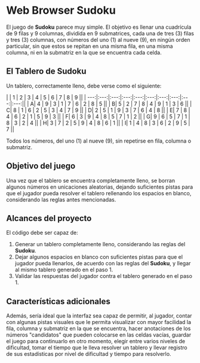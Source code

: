 # Web Browser Sudoku

El juego de **Sudoku** parece muy simple. El objetivo es llenar una cuadrícula de 9
filas y 9 columnas, dividida en 9 submatrices, cada una de tres (3) filas y tres
(3) columnas, con números del uno (1) al nueve (9), en ningún orden particular, sin
que estos se repitan en una misma fila, en una misma columna, ni en la submatriz en
la que se encuentra cada celda.

## El Tablero de Sudoku

Un tablero, correctamente lleno, debe verse como el siguiente:

|     |  1  |  2  |  3  |  4  |  5  |  6  |  7  |  8  |  9  ||
| ---:|:---:|:---:|:---:|:---:|:---:|:---:|:---:|:---:|:---:||
|    A|  4  |  9  |  3  |  1  |  7  |  6  |  2  |  8  |  5  ||
|    B|  5  |  2  |  7  |  8  |  4  |  9  |  1  |  3  |  6  ||
|    C|  8  |  1  |  6  |  2  |  5  |  3  |  4  |  7  |  9  ||
|    D|  2  |  5  |  1  |  9  |  3  |  7  |  6  |  4  |  8  ||
|    E|  7  |  8  |  4  |  6  |  2  |  1  |  5  |  9  |  3  ||
|    F|  6  |  3  |  9  |  4  |  8  |  5  |  7  |  1  |  2  ||
|    G|  9  |  6  |  5  |  7  |  1  |  8  |  3  |  2  |  4  ||
|    H|  3  |  7  |  2  |  5  |  9  |  4  |  8  |  6  |  1  ||
|    I|  1  |  4  |  8  |  3  |  6  |  2  |  9  |  5  |  7  ||

 Todos los números, del uno (1) al nueve (9), sin repetirse en fila, columna o submatriz.

## Objetivo del juego

Una vez que el tablero se encuentra completamente lleno, se borran algunos números
en unicaciones aleatorias, dejando suficientes pistas para que el jugador pueda
resolver el tablero rellenando los espacios en blanco, considerando las reglas antes
mencionadas.

## Alcances del proyecto

El código debe ser capaz de:

1. Generar un tablero completamente lleno, considerando las reglas del **Sudoku**.
2. Dejar algunos espacios en blanco con suficientes pistas para que el jugador
pueda llenarlos, de acuerdo con las reglas del **Sudoku**, y llegar al mismo
tablero generado en el paso 1.
3. Validar las respuestas del jugador contra el tablero generado en el paso 1.

## Características adicionales

Además, sería ideal que la interfaz sea capaz de permitir, al jugador, contar con
algunas pistas visuales que le permita visualizar con mayor facilidad la fila,
columna y submatriz en la que se encuentra, hacer anotaciones de los números
"candidatos" que pueden colocarse en las celdas vacías, guardar el juego para
continuarlo en otro momento, elegir entre varios niveles de dificultad, tomar
el tiempo que le lleva resolver un tablero y llevar registro de sus estadísticas
por nivel de dificultad y tiempo para resolverlo.
 